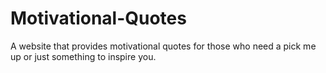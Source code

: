 # Motivational-Quotes
A website that provides motivational quotes for those who need a pick me up or just something to inspire you.
